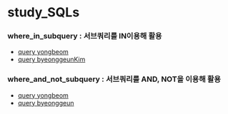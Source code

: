 # study_SQLs  
### where_in_subquery : 서브쿼리를 IN이용해 활용
- [query yongbeom](./yongbeom/w3schools/where_in_subquery.sql)
- [query byeonggeunKim](./byeonggeun/w3schools/where_in_subquery.sql)

### where_and_not_subquery : 서브쿼리를 AND, NOT을 이용해 활용
- [query yongbeom](./yongbeom/w3schools/where_and_not.sql)
- [query byeonggeun](./byeonggeun/w3schools/where_and_not.sql)